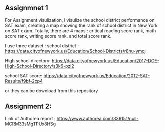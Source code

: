 ## Assignmnet 1
For Assignment visulization, I visulize the school district performance on SAT exam, creating a map showing the rank of school district in New York on SAT exam. Totally, there are 4 maps : critical reading score rank, math score rank, writing score rank, and total score rank.


I use three dataset : 
school district : https://data.cityofnewyork.us/Education/School-Districts/r8nu-ymqj

High school directory: https://data.cityofnewyork.us/Education/2017-DOE-High-School-Directory/s3k6-pzi2

school SAT score:  https://data.cityofnewyork.us/Education/2012-SAT-Results/f9bf-2cp4

or they can be download from this repository

## Assignment 2:

Link of Authorea report : https://www.authorea.com/336151/nuil-MCRM33sMgTPUx8HSg
